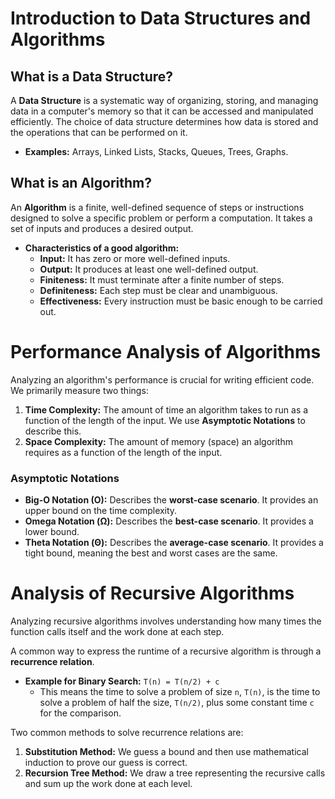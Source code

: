 # Introduction to Data Structures and Algorithms

## What is a Data Structure?

A **Data Structure** is a systematic way of organizing, storing, and managing data in a computer's memory so that it can be accessed and manipulated efficiently. The choice of data structure determines how data is stored and the operations that can be performed on it.

* **Examples:** Arrays, Linked Lists, Stacks, Queues, Trees, Graphs.

## What is an Algorithm?

An **Algorithm** is a finite, well-defined sequence of steps or instructions designed to solve a specific problem or perform a computation. It takes a set of inputs and produces a desired output.

* **Characteristics of a good algorithm:**
    * **Input:** It has zero or more well-defined inputs.
    * **Output:** It produces at least one well-defined output.
    * **Finiteness:** It must terminate after a finite number of steps.
    * **Definiteness:** Each step must be clear and unambiguous.
    * **Effectiveness:** Every instruction must be basic enough to be carried out.
 

# Performance Analysis of Algorithms

Analyzing an algorithm's performance is crucial for writing efficient code. We primarily measure two things:

1.  **Time Complexity:** The amount of time an algorithm takes to run as a function of the length of the input. We use **Asymptotic Notations** to describe this.
2.  **Space Complexity:** The amount of memory (space) an algorithm requires as a function of the length of the input.

### Asymptotic Notations

* **Big-O Notation (O):** Describes the **worst-case scenario**. It provides an upper bound on the time complexity.
* **Omega Notation (Ω):** Describes the **best-case scenario**. It provides a lower bound.
* **Theta Notation (Θ):** Describes the **average-case scenario**. It provides a tight bound, meaning the best and worst cases are the same.

# Analysis of Recursive Algorithms

Analyzing recursive algorithms involves understanding how many times the function calls itself and the work done at each step.

A common way to express the runtime of a recursive algorithm is through a **recurrence relation**.

* **Example for Binary Search:** `T(n) = T(n/2) + c`
    * This means the time to solve a problem of size `n`, `T(n)`, is the time to solve a problem of half the size, `T(n/2)`, plus some constant time `c` for the comparison.

Two common methods to solve recurrence relations are:

1.  **Substitution Method:** We guess a bound and then use mathematical induction to prove our guess is correct.
2.  **Recursion Tree Method:** We draw a tree representing the recursive calls and sum up the work done at each level.

